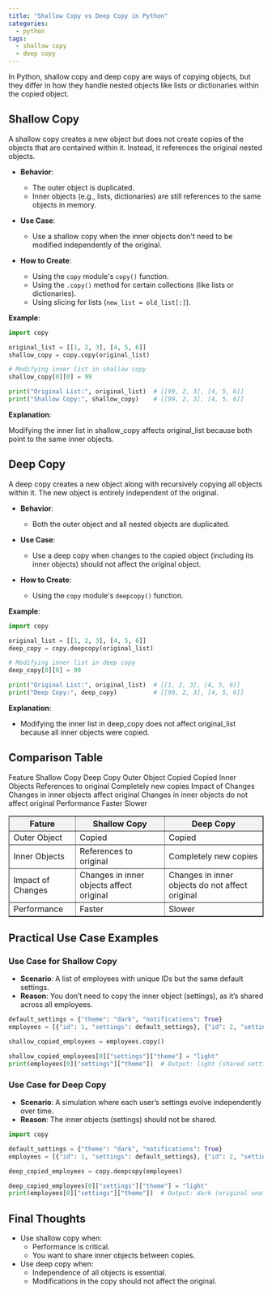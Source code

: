```yaml
---
title: "Shallow Copy vs Deep Copy in Python"
categories:
  - python
tags:
  - shallow copy
  - deep copy
---
```


In Python, shallow copy and deep copy are ways of copying objects, but they differ in how they handle nested objects like lists or dictionaries within the copied object.

## Shallow Copy
A shallow copy creates a new object but does not create copies of the objects that are contained within it. Instead, it references the original nested objects.

- **Behavior**:
    - The outer object is duplicated.
    - Inner objects (e.g., lists, dictionaries) are still references to the same objects in memory.

- **Use Case**:
    - Use a shallow copy when the inner objects don't need to be modified independently of the original.

- **How to Create**:
    - Using the `copy` module's `copy()` function.
    - Using the `.copy()` method for certain collections (like lists or dictionaries).
    - Using slicing for lists (`new_list = old_list[:]`).

**Example**:
```python
import copy

original_list = [[1, 2, 3], [4, 5, 6]]
shallow_copy = copy.copy(original_list)

# Modifying inner list in shallow copy
shallow_copy[0][0] = 99

print("Original List:", original_list)  # [[99, 2, 3], [4, 5, 6]]
print("Shallow Copy:", shallow_copy)    # [[99, 2, 3], [4, 5, 6]]
```
**Explanation**:

Modifying the inner list in shallow_copy affects original_list because both point to the same inner objects.

## Deep Copy
A deep copy creates a new object along with recursively copying all objects within it. The new object is entirely independent of the original.

- **Behavior**:

    - Both the outer object and all nested objects are duplicated.

- **Use Case**:
    - Use a deep copy when changes to the copied object (including its inner objects) should not affect the original object.

- **How to Create**:

    - Using the `copy` module's `deepcopy()` function.

**Example**:
```python
import copy

original_list = [[1, 2, 3], [4, 5, 6]]
deep_copy = copy.deepcopy(original_list)

# Modifying inner list in deep copy
deep_copy[0][0] = 99

print("Original List:", original_list)  # [[1, 2, 3], [4, 5, 6]]
print("Deep Copy:", deep_copy)          # [[99, 2, 3], [4, 5, 6]]
```
**Explanation**:

- Modifying the inner list in deep_copy does not affect original_list because all inner objects were copied.

## Comparison Table
Feature	Shallow Copy	Deep Copy
Outer Object	Copied	Copied
Inner Objects	References to original	Completely new copies
Impact of Changes	Changes in inner objects affect original	Changes in inner objects do not affect original
Performance	Faster	Slower
<table border="1" style="border-collapse: collapse; width: 100%;">
    <thead>
        <tr style="background-color: #f2f2f2;">
            <th>Fature</th>
            <th>Shallow Copy</th>
            <th>Deep Copy</th>
        </tr>
    </thead>
    <tbody>
        <tr>
            <td>Outer Object</td>
            <td>Copied</td>
            <td>Copied</td>
        </tr>
        <tr>
            <td>Inner Objects</td>		
            <td>References to original</td>
            <td>Completely new copies</td>
        </tr>
        <tr>
            <td>Impact of Changes</td>		
            <td>Changes in inner objects affect original</td>
            <td>Changes in inner objects do not affect original</td>
        </tr>
        <tr>
            <td>Performance</td>
            <td>Faster</td>
            <td>Slower</td>
        </tr>
    </tbody>
</table>

## Practical Use Case Examples
### Use Case for Shallow Copy
- **Scenario**: A list of employees with unique IDs but the same default settings.
- **Reason**: You don’t need to copy the inner object (settings), as it’s shared across all employees.
```python
default_settings = {"theme": "dark", "notifications": True}
employees = [{"id": 1, "settings": default_settings}, {"id": 2, "settings": default_settings}]

shallow_copied_employees = employees.copy()

shallow_copied_employees[0]["settings"]["theme"] = "light"
print(employees[0]["settings"]["theme"])  # Output: light (shared settings modified)
```
### Use Case for Deep Copy
- **Scenario**: A simulation where each user’s settings evolve independently over time.
- **Reason**: The inner objects (settings) should not be shared.
```python
import copy

default_settings = {"theme": "dark", "notifications": True}
employees = [{"id": 1, "settings": default_settings}, {"id": 2, "settings": default_settings}]

deep_copied_employees = copy.deepcopy(employees)

deep_copied_employees[0]["settings"]["theme"] = "light"
print(employees[0]["settings"]["theme"])  # Output: dark (original unaffected)
```

## Final Thoughts
- Use shallow copy when:
    - Performance is critical.
    - You want to share inner objects between copies.
- Use deep copy when:
    - Independence of all objects is essential.
    - Modifications in the copy should not affect the original.
